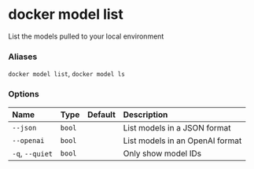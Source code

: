 # docker model list

<!---MARKER_GEN_START-->
List the models pulled to your local environment

### Aliases

`docker model list`, `docker model ls`

### Options

| Name            | Type   | Default | Description                     |
|:----------------|:-------|:--------|:--------------------------------|
| `--json`        | `bool` |         | List models in a JSON format    |
| `--openai`      | `bool` |         | List models in an OpenAI format |
| `-q`, `--quiet` | `bool` |         | Only show model IDs             |


<!---MARKER_GEN_END-->

